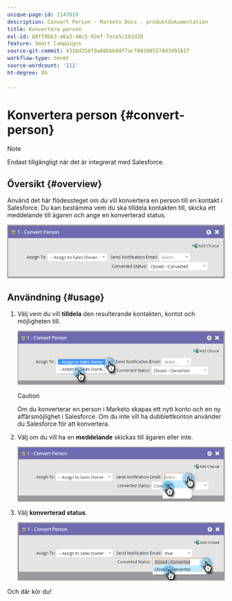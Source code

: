 ```yaml
---
unique-page-id: 1147019
description: Convert Person - Marketo Docs - produktdokumentation
title: Konvertera person
exl-id: b0ff0b63-a6a3-48c5-92ef-7ece5c182d28
feature: Smart Campaigns
source-git-commit: 431bd258f9a68bbb9df7acf043085578d3d91b1f
workflow-type: tm+mt
source-wordcount: '111'
ht-degree: 0%

---
```


# Konvertera person {#convert-person}

>[!NOTE]
>
>Endast tillgängligt när det är integrerat med Salesforce.

## Översikt {#overview}

Använd det här flödessteget om du vill konvertera en person till en kontakt i Salesforce. Du kan bestämma vem du ska tilldela kontakten till, skicka ett meddelande till ägaren och ange en konverterad status.

![](assets/one-2.png)

## Användning {#usage}

1. Välj vem du vill **tilldela** den resulterande kontakten, kontot och möjligheten till.

   ![](assets/two-2.png)

   >[!CAUTION]
   >
   >Om du konverterar en person i Marketo skapas ett nytt konto och en ny affärsmöjlighet i Salesforce. Om du inte vill ha dubblettkonton använder du Salesforce för att konvertera.

1. Välj om du vill ha en **meddelande** skickas till ägaren eller inte.

   ![](assets/three-2.png)

1. Välj **konverterad status**.

   ![](assets/four-3.png)

Och där kör du!
